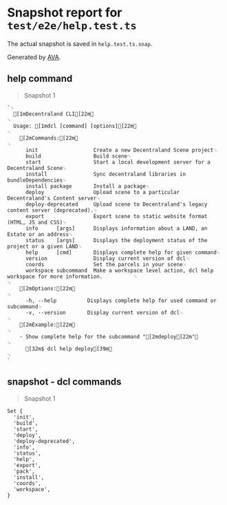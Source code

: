 # Snapshot report for `test/e2e/help.test.ts`

The actual snapshot is saved in `help.test.ts.snap`.

Generated by [AVA](https://ava.li).

## help command

> Snapshot 1

    `␊
      [1mDecentraland CLI[22m␊
    ␊
      Usage: [1mdcl [command] [options][22m␊
    ␊
        [2mCommands:[22m␊
    ␊
          init                  Create a new Decentraland Scene project␊
          build                 Build scene␊
          start                 Start a local development server for a Decentraland Scene␊
          install               Sync decentraland libraries in bundleDependencies␊
          install package       Install a package␊
          deploy                Upload scene to a particular Decentraland's Content server␊
          deploy-deprecated     Upload scene to Decentraland's legacy content server (deprecated).␊
          export                Export scene to static website format (HTML, JS and CSS)␊
          info      [args]      Displays information about a LAND, an Estate or an address␊
          status    [args]      Displays the deployment status of the project or a given LAND␊
          help      [cmd]       Displays complete help for given command␊
          version               Display current version of dcl␊
          coords                Set the parcels in your scene␊
          workspace subcommand  Make a workspace level action, dcl help workspace for more information.          ␊
    ␊
        [2mOptions:[22m␊
    ␊
          -h, --help          Displays complete help for used command or subcommand␊
          -v, --version       Display current version of dcl␊
    ␊
        [2mExample:[22m␊
    ␊
        - Show complete help for the subcommand "[2mdeploy[22m"␊
    ␊
          [32m$ dcl help deploy[39m␊
    ␊
    `

## snapshot - dcl commands

> Snapshot 1

    Set {
      'init',
      'build',
      'start',
      'deploy',
      'deploy-deprecated',
      'info',
      'status',
      'help',
      'export',
      'pack',
      'install',
      'coords',
      'workspace',
    }
